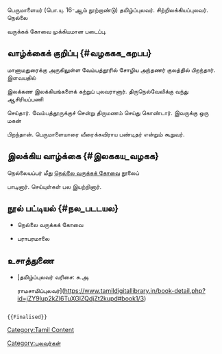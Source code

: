 பெருமாளையர் (பொ.யு. 16-ஆம் நூற்றாண்டு) தமிழ்ப்புலவர். சிற்றிலக்கியப்புலவர். நெல்லை
வருக்கக் கோவை முக்கியமான படைப்பு.

## வாழ்க்கைக் குறிப்பு {#வழககக_கறபப}

மானாமதுரைக்கு அருகிலுள்ள வேம்பத்தூரில் சோழிய அந்தணர் குலத்தில் பிறந்தார். இளவயதில்
இலக்கண இலக்கியங்களைக் கற்றுப் புலவரானார். திருநெல்வேலிக்கு வந்து ஆசிரியப்பணி
செய்தார். வேம்பத்தூருக்குச் சென்று திருமணம் செய்து கொண்டார். இவருக்கு ஒரு மகன்
பிறந்தான். பெருமாளையாரை வீரைக்கவிராய பண்டிதர் என்றும் கூறுவர்.

## இலக்கிய வாழ்க்கை {#இலககய_வழகக}

நெல்லையப்பர் மீது [நெல்லை வருக்கக் கோவை](நெல்லை_வருக்கக்_கோவை "wikilink") நூலைப்
பாடினார். செய்யுள்கள் பல இயற்றினார்.

## நூல் பட்டியல் {#நல_படடயல}

-   நெல்லை வருக்கக் கோவை
-   பராபரமாலை

## உசாத்துணை

-   [தமிழ்ப்புலவர் வரிசை: சு.அ.
    ராமசாமிப்புலவர்](https://www.tamildigitallibrary.in/book-detail.php?id=jZY9lup2kZl6TuXGlZQdjZt2kupd#book1/3)

```{=mediawiki}
{{Finalised}}
```
[Category:Tamil Content](Category:Tamil_Content "wikilink")
[Category:புலவர்கள்](Category:புலவர்கள் "wikilink")
